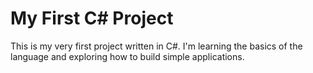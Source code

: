 # My First C# Project
This is my very first project written in C#. I'm learning the basics of the language and exploring how to build simple applications.
